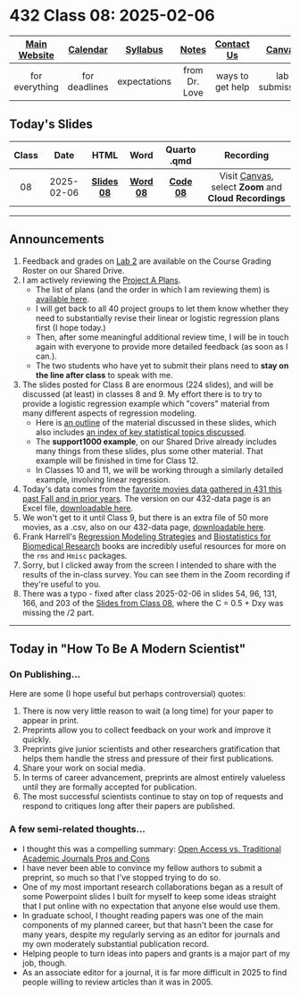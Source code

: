 # 432 Class 08: 2025-02-06

[Main Website](https://thomaselove.github.io/432-2025/) | [Calendar](https://thomaselove.github.io/432-2025/calendar.html) | [Syllabus](https://thomaselove.github.io/432-syllabus-2025/) | [Notes](https://thomaselove.github.io/432-notes/) | [Contact Us](https://thomaselove.github.io/432-2025/contact.html) | [Canvas](https://canvas.case.edu) | [Data and Code](https://github.com/THOMASELOVE/432-data) | [Sources](https://github.com/THOMASELOVE/432-classes-2024/tree/main/sources)
:-----------: | :--------------: | :----------: | :---------: | :-------------: | :-----------: | :------------: |:------:
for everything | for deadlines | expectations | from Dr. Love | ways to get help | lab submission | for downloads | to read

## Today's Slides

Class | Date | HTML | Word | Quarto .qmd | Recording
:---: | :--------: | :------: | :------: | :------: | :-------------:
08 | 2025-02-06 | **[Slides 08](https://thomaselove.github.io/432-slides-2025/slides08.html)** | **[Word 08](https://thomaselove.github.io/432-slides-2025/slides08w.docx)** | **[Code 08](https://github.com/THOMASELOVE/432-slides-2025/blob/main/slides08.qmd)** | Visit [Canvas](https://canvas.case.edu/), select **Zoom** and **Cloud Recordings**

---

## Announcements

1. Feedback and grades on [Lab 2](https://thomaselove.github.io/432-2025/lab2.html) are available on the Course Grading Roster on our Shared Drive.
2. I am actively reviewing the [Project A Plans](https://github.com/THOMASELOVE/432-classes-2025/blob/main/projectA/plans.md).
    - The list of plans (and the order in which I am reviewing them) is [available here](https://github.com/THOMASELOVE/432-classes-2025/blob/main/projectA/plans.md).
    - I will get back to all 40 project groups to let them know whether they need to substantially revise their linear or logistic regression plans first (I hope today.)
    - Then, after some meaningful additional review time, I will be in touch again with everyone to provide more detailed feedback (as soon as I can.).
    - The two students who have yet to submit their plans need to **stay on the line after class** to speak with me.
3. The slides posted for Class 8 are enormous (224 slides), and will be discussed (at least) in classes 8 and 9. My effort there is to try to provide a logistic regression example which "covers" material from many different aspects of regression modeling.
    - Here is [an outline](outline.md) of the material discussed in these slides, which also includes [an index of key statistical topics discussed](outline.md#index-of-r-functions-and-key-statistical-ideas).
    - The **support1000 example**, on our Shared Drive already includes many things from these slides, plus some other material. That example will be finished in time for Class 12.
    - In Classes 10 and 11, we will be working through a similarly detailed example, involving linear regression.
4. Today's data comes from the [favorite movies data gathered in 431 this past Fall and in prior years](https://github.com/THOMASELOVE/431-classes-2024/tree/main/movies). The version on our 432-data page is an Excel file, [downloadable here](https://github.com/THOMASELOVE/432-data/raw/refs/heads/master/data/movies_2025-01-28.xlsx).
5. We won't get to it until Class 9, but there is an extra file of 50 more movies, as a .csv, also on our 432-data page, [downloadable here](https://github.com/THOMASELOVE/432-data/blob/master/data/movies_extra.csv).
6. Frank Harrell's [Regression Modeling Strategies](https://hbiostat.org/rmsc/) and [Biostatistics for Biomedical Research](https://hbiostat.org/bbr/) books are incredibly useful resources for more on the `rms` and `Hmisc` packages.
7. Sorry, but I clicked away from the screen I intended to share with the results of the in-class survey. You can see them in the Zoom recording if they're useful to you.
8. There was a typo - fixed after class 2025-02-06 in slides 54, 96, 131, 166, and 203 of the [Slides from Class 08](https://thomaselove.github.io/432-slides-2025/slides08.html), where the C = 0.5 + Dxy was missing the /2 part.

---

## Today in "How To Be A Modern Scientist"

### On Publishing...

Here are some (I hope useful but perhaps controversial) quotes:

1. There is now very little reason to wait (a long time) for your paper to appear in print.
2. Preprints allow you to collect feedback on your work and improve it quickly.
3. Preprints give junior scientists and other researchers gratification that helps them handle the stress and pressure of their first publications.
4. Share your work on social media.
5. In terms of career advancement, preprints are almost entirely valueless until they are formally accepted for publication.
6. The most successful scientists continue to stay on top of requests and respond to critiques long after their papers are published.

### A few semi-related thoughts...

- I thought this was a compelling summary: [Open Access vs. Traditional Academic Journals Pros and Cons](https://eikipub.com/index.php/learning-resources/open-access-vs-traditional-academic-journals-pros-and-cons)
- I have never been able to convince my fellow authors to submit a preprint, so much so that I've stopped trying to do so.
- One of my most important research collaborations began as a result of some Powerpoint slides I built for myself to keep some ideas straight that I put online with no expectation that anyone else would use them.
- In graduate school, I thought reading papers was one of the main components of my planned career, but that hasn't been the case for many years, despite my regularly serving as an editor for journals and my own moderately substantial publication record.
- Helping people to turn ideas into papers and grants is a major part of my job, though.
- As an associate editor for a journal, it is far more difficult in 2025 to find people willing to review articles than it was in 2005.

